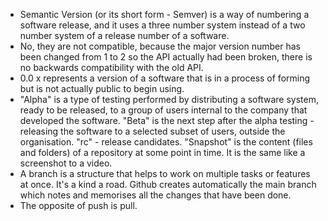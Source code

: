 - Semantic Version (or its short form - Semver) is a way of numbering a software release, and it uses a three number system instead of a two number system of a release number of a software.<br>
- No, they are not compatible, because the major version number has been changed from 1 to 2 so the API actually had been broken, there is no backwards compatibility with the old API.<br>
- 0.0 x represents a version of a software that is in a process of forming but is not actually public to begin using. <br>
- "Alpha" is a type of testing performed by distributing a software system, ready to be released, to a group of users internal to the company that developed the software. "Beta" is the next step after the alpha testing - releasing the software to a selected subset of users, outside the organisation. "rc" - release candidates. "Snapshot" is the content (files and folders) of a repository at some point in time. It is the same like a screenshot to a video.<br>
- A branch is a structure that helps to work on multiple tasks or features at once. It's a kind a road. Github creates automatically the main branch which notes and memorises all the changes that have been done.<br>
- The opposite of push is pull.
